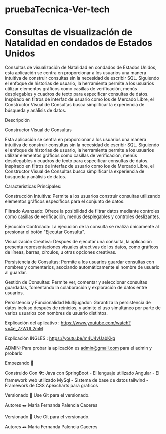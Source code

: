 # pruebaTecnica-Ver-tech



# Consultas de visualización de Natalidad en condados de Estados Unidos
Consultas de visualización de Natalidad en condados de Estados Unidos, esta aplicación se centra en proporcionar a los usuarios una manera intuitiva de construir consultas sin la necesidad de escribir SQL. Siguiendo el enfoque de historias de usuario, la herramienta permite a los usuarios utilizar elementos gráficos como casillas de verificación, menús desplegables y cuadros de texto para especificar consultas de datos. Inspirado en filtros de interfaz de usuario como los de Mercado Libre, el Constructor Visual de Consultas busca simplificar la experiencia de búsqueda y análisis de datos.

Descripción

Constructor Visual de Consultas

Esta aplicación se centra en proporcionar a los usuarios una manera intuitiva de construir consultas sin la necesidad de escribir SQL. Siguiendo el enfoque de historias de usuario, la herramienta permite a los usuarios utilizar elementos gráficos como casillas de verificación, menús desplegables y cuadros de texto para especificar consultas de datos. Inspirado en filtros de interfaz de usuario como los de Mercado Libre, el Constructor Visual de Consultas busca simplificar la experiencia de búsqueda y análisis de datos.

Características Principales:


Construcción Intuitiva: Permite a los usuarios construir consultas utilizando elementos gráficos específicos para el conjunto de datos.

Filtrado Avanzado: Ofrece la posibilidad de filtrar datos mediante controles como casillas de verificación, menús desplegables y controles deslizantes.

Ejecución Controlada: La ejecución de la consulta se realiza únicamente al presionar el botón "Ejecutar Consulta".

Visualización Creativa: Después de ejecutar una consulta, la aplicación presenta representaciones visuales atractivas de los datos, como gráficos de líneas, barras, círculos, u otras opciones creativas.

Persistencia de Consultas: Permite a los usuarios guardar consultas con nombres y comentarios, asociando automáticamente el nombre de usuario al guardar.

Gestión de Consultas: Permite ver, comentar y seleccionar consultas guardadas, fomentando la colaboración y exploración de datos entre usuarios.

Persistencia y Funcionalidad Multijugador: Garantiza la persistencia de datos incluso después de reinicios, y admite el uso simultáneo por parte de varios usuarios con nombres de usuario distintos.


Explicación del aplicativo :
https://www.youtube.com/watch?v=4e_7zWUL2mM


Explicación INGLES :
https://youtu.be/m4U4vUabKkg

ADMIN: Para probar la aplicación es admin@gmail.com para el admin y probarlo

Empezando 🚀


Construido Con 🛠️:
Java con SpringBoot - El lenguaje utilizado
Angular  - El framework web utilizado
MySql - Sistema de base de datos
 tailwind - Framework de CSS
Apexcharts para graficos




Versionado 📌
Use Git para el versionado.

Autores ✒️
Maria Fernanda Palencia Caceres 


Versionado 📌
Use Git para el versionado.

Autores ✒️
Maria Fernanda Palencia Caceres 

